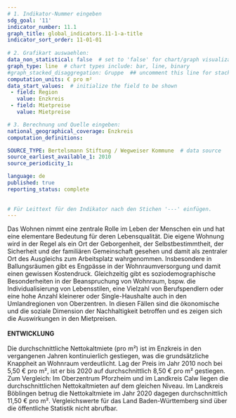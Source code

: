 ```yaml
---
# 1. Indikator-Nummer eingeben 
sdg_goal: '11' 
indicator_number: 11.1
graph_title: global_indicators.11-1-a-title
indicator_sort_order: 11-01-01
 
# 2. Grafikart auswaehlen: 
data_non_statistical: false  # set to 'false' for chart/graph visualization 
graph_type: line  # chart types include: bar, line, binary 
#graph_stacked_disaggregation: Gruppe  ## uncomment this line for stacked bars. eplace 'Geschlecht' with the field of aggregation. 
computation_units: € pro m²  
data_start_values:  # initialize the field to be shown  
 - field: Region 
   value: Enzkreis
 - field: Mietpreise 
   value: Mietpreise

# 3. Berechnung und Quelle eingeben: 
national_geographical_coverage: Enzkreis
computation_definitions: 

SOURCE_TYPE: Bertelsmann Stiftung / Wegweiser Kommune  # data source  
source_earliest_available_1: 2010
source_periodicity_1: 

language: de   
published: true 
reporting_status: complete
 
 
# Für Leittext für den Indikator nach den Stichen '---' einfügen. 
---
```

Das Wohnen nimmt eine zentrale Rolle im Leben der Menschen ein und hat eine elementare Bedeutung für deren Lebensqualität. Die eigene Wohnung wird in der Regel als ein Ort der Geborgenheit, der Selbstbestimmtheit, der Sicherheit und der familiären Gemeinschaft gesehen und damit als zentraler Ort des Ausgleichs zum Arbeitsplatz wahrgenommen. Insbesondere in Ballungsräumen gibt es Engpässe in der Wohnraumversorgung und damit einen gewissen Kostendruck. Gleichzeitig gibt es soziodemographische Besonderheiten in der Beanspruchung von Wohnraum, bspw. die Individualisierung von Lebensstilen, eine Vielzahl von Berufspendlern oder eine hohe Anzahl kleinerer oder Single-Haushalte auch in den Umlandregionen von Oberzentren. In diesen Fällen sind die ökonomische und die soziale Dimension der Nachhaltigkeit betroffen und es zeigen sich die Auswirkungen in den Mietpreisen. <br>
<br>
**ENTWICKLUNG** <br>
<br>
Die durchschnittliche Nettokaltmiete (pro m²) ist im Enzkreis in den vergangenen Jahren kontinuierlich gestiegen, was die grundsätzliche Knappheit an Wohnraum verdeutlicht. Lag der Preis im Jahr 2010 noch bei 5,50 € pro m², ist er bis 2020 auf durchschnittlich 8,50 € pro m² gestiegen. Zum Vergleich: Im Oberzentrum Pforzheim und im Landkreis Calw liegen die durchschnittlichen Nettokaltmieten auf dem gleichen Niveau. Im Landkreis Böblingen betrug die Nettokaltmiete im Jahr 2020 dagegen durchschnittlich 11,50 € pro m². Vergleichswerte für das Land Baden-Württemberg sind über die öffentliche Statistik nicht abrufbar.
